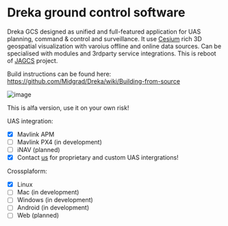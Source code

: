 # Dreka ground control software

Dreka GCS designed as unified and full-featured application for UAS planning, command & control and surveillance. It use [Cesium](https://github.com/CesiumGS/cesium) rich 3D geospatial visualization with varoius offline and online data sources. Can be specialised with modules and 3rdparty service integrations. This is reboot of [JAGCS](https://github.com/MishkaRogachev/JAGCS) project.

Build instructions can be found here: https://github.com/Midgrad/Dreka/wiki/Building-from-source

![image](https://user-images.githubusercontent.com/2522130/153391118-63202185-a748-4225-8339-7ae5008513bd.png)

This is alfa version, use it on your own risk!

UAS integration:
 - [x] Mavlink APM 
 - [ ] Mavlink PX4 (in development)
 - [ ] iNAV (planned)
 - [x] Contact [us](mailto:midgrad@midgrad.com) for proprietary and custom UAS intergrations!

Crossplaform:
- [x] Linux
- [ ] Mac (in development)
- [ ] Windows (in development)
- [ ] Android  (in development)
- [ ] Web (planned)
